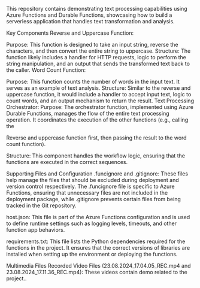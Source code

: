 This repository contains demonstrating text processing capabilities using Azure Functions and Durable Functions, showcasing how to build a serverless application that handles text transformation and analysis.

Key Components
Reverse and Uppercase Function:

Purpose: This function is designed to take an input string, reverse the characters, and then convert the entire string to uppercase. 
Structure: The function likely includes a handler for HTTP requests, logic to perform the string manipulation, and an output that sends the transformed text back to the caller.
Word Count Function:

Purpose: This function counts the number of words in the input text. It serves as an example of text analysis.
Structure: Similar to the reverse and uppercase function, it would include a handler to accept input text, logic to count words, and an output mechanism to return the result.
Text Processing Orchestrator:
Purpose: The orchestrator function, implemented using Azure Durable Functions, manages the flow of the entire text processing operation. It coordinates the execution of the other functions (e.g., calling the 

Reverse and uppercase function first, then passing the result to the word count function).

Structure: This component handles the workflow logic, ensuring that the functions are executed in the correct sequences.

Supporting Files and Configuration
.funcignore and .gitignore: These files help manage the files that should be excluded during deployment and version control respectively. The .funcignore file is specific to Azure Functions, ensuring that unnecessary files are not included in the deployment package, while .gitignore prevents certain files from being tracked in the Git repository.

host.json: This file is part of the Azure Functions configuration and is used to define runtime settings such as logging levels, timeouts, and other function app behaviors.

requirements.txt: This file lists the Python dependencies required for the functions in the project. It ensures that the correct versions of libraries are installed when setting up the environment or deploying the functions.

Multimedia Files
Recorded Video Files (23.08.2024_17.04.05_REC.mp4 and 23.08.2024_17.11.36_REC.mp4): These videos  contain demo related to the project..
